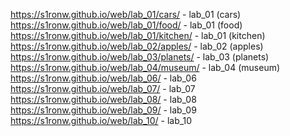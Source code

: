 https://s1ronw.github.io/web/lab_01/cars/ - lab_01 (cars)
https://s1ronw.github.io/web/lab_01/food/ - lab_01 (food)
https://s1ronw.github.io/web/lab_01/kitchen/ - lab_01 (kitchen)
https://s1ronw.github.io/web/lab_02/apples/ - lab_02 (apples)
https://s1ronw.github.io/web/lab_03/planets/ - lab_03 (planets)
https://s1ronw.github.io/web/lab_04/museum/ - lab_04 (museum)
https://s1ronw.github.io/web/lab_06/ - lab_06
https://s1ronw.github.io/web/lab_07/ - lab_07
https://s1ronw.github.io/web/lab_08/ - lab_08
https://s1ronw.github.io/web/lab_09/ - lab_09
https://s1ronw.github.io/web/lab_10/ - lab_10
